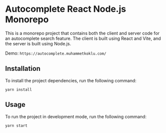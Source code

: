 # Autocomplete React Node.js Monorepo

This is a monorepo project that contains both the client and server code for an autocomplete search feature. The client is built using React and Vite, and the server is built using Node.js.

Demo: ``https://autocomplete.muhammetkoklu.com/``

## Installation

To install the project dependencies, run the following command:

```yarn install```

## Usage

To run the project in development mode, run the following command:

```yarn start```
